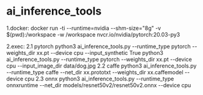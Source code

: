 # ai_inference_tools
1.docker:
docker run -ti --runtime=nvidia  --shm-size="8g"  -v $(pwd):/workspace -w /workspace nvcr.io/nvidia/pytorch:20.03-py3

2.exec:
2.1 pytorch
python3 ai_inference_tools.py --runtime_type pytorch  --weights_dir xx.pt  --device cpu --input_synthetic True
python3 ai_inference_tools.py --runtime_type pytorch  --weights_dir xx.pt  --device cpu --input_image_dir data/dog.jpg
2.2 caffe
python3 ai_inference_tools.py --runtime_type caffe  --net_dir xx.prototxt  --weights_dir xx.caffemodel  --device cpu
2.3 onnx
python3 ai_inference_tools.py --runtime_type onnxruntime  --net_dir models/resnet50v2/resnet50v2.onnx  --device cpu
